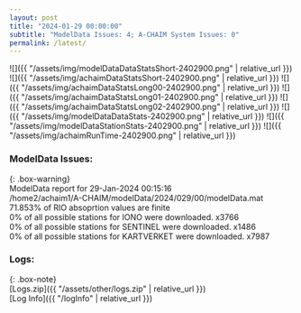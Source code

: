 ```yaml
---
layout: post
title: "2024-01-29 00:00:00"
subtitle: "ModelData Issues: 4; A-CHAIM System Issues: 0"
permalink: /latest/
---
```


![]({{ "/assets/img/modelDataDataStatsShort-2402900.png" | relative_url }})
![]({{ "/assets/img/achaimDataStatsShort-2402900.png" | relative_url }})
![]({{ "/assets/img/achaimDataStatsLong00-2402900.png" | relative_url }})
![]({{ "/assets/img/achaimDataStatsLong01-2402900.png" | relative_url }})
![]({{ "/assets/img/achaimDataStatsLong02-2402900.png" | relative_url }})
![]({{ "/assets/img/modelDataDataStats-2402900.png" | relative_url }})
![]({{ "/assets/img/modelDataStationStats-2402900.png" | relative_url }})
![]({{ "/assets/img/achaimRunTime-2402900.png" | relative_url }})


### ModelData Issues:  
  
{: .box-warning}  
 ModelData report for 29-Jan-2024 00:15:16   
 /home2/achaim1/A-CHAIM/modelData/2024/029/00/modelData.mat   
 71.853% of RIO absoprtion values are finite   
 0% of all possible stations for IONO were downloaded. x3766   
 0% of all possible stations for SENTINEL were downloaded. x1486   
 0% of all possible stations for KARTVERKET were downloaded. x7987   
  


### Logs:  
  
{: .box-note}  
[Logs.zip]({{ "/assets/other/logs.zip" | relative_url }})  
[Log Info]({{ "/logInfo" | relative_url }})  
